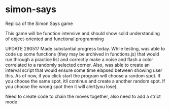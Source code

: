 # simon-says
Replica of the Simon Says game

This game will be function intensive and should show solid understanding of object-oriented and functional programming

UPDATE 290517
Made substantial progress today. While testing, was able to code up some functions (they may be archived in functions.js) that would run through a practice list and correctly make a noise and flash a color correlated to a randomly selected corner. Also, was able to create an interval script that would ensure some time elapsed between showing user this. As of now, if you click start the program will choose a random spot. If you choose the same spot, itll continue and create a another random spot. If you choose the wrong spot then it will alert(you lose). 

Need to create code to chain the moves together, also need to add a strict mode